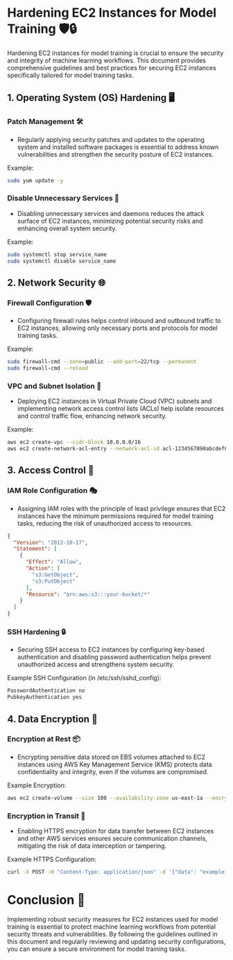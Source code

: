 # Hardening EC2 Instances for Model Training 🛡️🔒

Hardening EC2 instances for model training is crucial to ensure the security and integrity of machine learning workflows. This document provides comprehensive guidelines and best practices for securing EC2 instances specifically tailored for model training tasks.

## 1. Operating System (OS) Hardening 🖥️

### Patch Management 🛠️
- Regularly applying security patches and updates to the operating system and installed software packages is essential to address known vulnerabilities and strengthen the security posture of EC2 instances.

Example:
```bash
sudo yum update -y

```

### Disable Unnecessary Services 🚫

- Disabling unnecessary services and daemons reduces the attack surface of EC2 instances, minimizing potential security risks and enhancing overall system security.

Example:
```bash
sudo systemctl stop service_name
sudo systemctl disable service_name
```

## 2. Network Security 🌐

### Firewall Configuration 🛡️
- Configuring firewall rules helps control inbound and outbound traffic to EC2 instances, allowing only necessary ports and protocols for model training tasks.

Example:
```bash
sudo firewall-cmd --zone=public --add-port=22/tcp --permanent
sudo firewall-cmd --reload
```

### VPC and Subnet Isolation 🧩
- Deploying EC2 instances in Virtual Private Cloud (VPC) subnets and implementing network access control lists (ACLs) help isolate resources and control traffic flow, enhancing network security.

Example:
```bash
aws ec2 create-vpc --cidr-block 10.0.0.0/16
aws ec2 create-network-acl-entry --network-acl-id acl-1234567890abcdef0 --rule-number 100 --protocol 6 --rule-action allow --ingress --cidr-block {YOUR-NETWORK} --port-range From=443,To=443
```

## 3. Access Control 🔑

### IAM Role Configuration 🎭
- Assigning IAM roles with the principle of least privilege ensures that EC2 instances have the minimum permissions required for model training tasks, reducing the risk of unauthorized access to resources.

```json
{
  "Version": "2012-10-17",
  "Statement": [
    {
      "Effect": "Allow",
      "Action": [
        "s3:GetObject",
        "s3:PutObject"
      ],
      "Resource": "arn:aws:s3:::your-bucket/*"
    }
  ]
}
```


### SSH Hardening 🔒
- Securing SSH access to EC2 instances by configuring key-based authentication and disabling password authentication helps prevent unauthorized access and strengthens system security.

Example SSH Configuration (in /etc/ssh/sshd_config):
```bash
PasswordAuthentication no
PubkeyAuthentication yes
```

## 4. Data Encryption 🔐

### Encryption at Rest 📦
- Encrypting sensitive data stored on EBS volumes attached to EC2 instances using AWS Key Management Service (KMS) protects data confidentiality and integrity, even if the volumes are compromised.

Example Encryption:
```bash
aws ec2 create-volume --size 100 --availability-zone us-east-1a --encrypted
```

### Encryption in Transit 📡
- Enabling HTTPS encryption for data transfer between EC2 instances and other AWS services ensures secure communication channels, mitigating the risk of data interception or tampering.

Example HTTPS Configuration:
```bash
curl -X POST -H "Content-Type: application/json" -d '{"data": "example_data"}' https://your_endpoint_url
```

# Conclusion 🎉

Implementing robust security measures for EC2 instances used for model training is essential to protect machine learning workflows from potential security threats and vulnerabilities. By following the guidelines outlined in this document and regularly reviewing and updating security configurations, you can ensure a secure environment for model training tasks.




